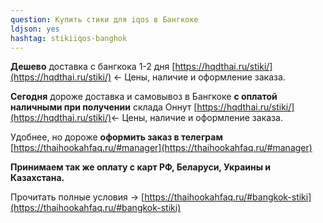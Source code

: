 ```yaml
---
question: Купить стики для iqos в Бангкоке
ldjson: yes
hashtag: stikiiqos-banghok
---
```


**Дешево** доставка с бангкока 1-2 дня [https://hqdthai.ru/stiki/](https://hqdthai.ru/stiki/) <- Цены, наличие и оформление заказа.

**Сегодня** дороже доставка и самовывоз в Бангкоке **с оплатой наличными при получении** склада Оннут [https://hqdthai.ru/stiki/](https://hqdthai.ru/stiki/)<- Цены, наличие и оформление заказа.

Удобнее, но дороже **оформить заказ в телеграм** [https://thaihookahfaq.ru/#manager](https://thaihookahfaq.ru/#manager)

**Принимаем так же оплату с карт РФ, Беларуси, Украины и Казахстана.**

Прочитать полные условия -> [https://thaihookahfaq.ru/#bangkok-stiki](https://thaihookahfaq.ru/#bangkok-stiki)
